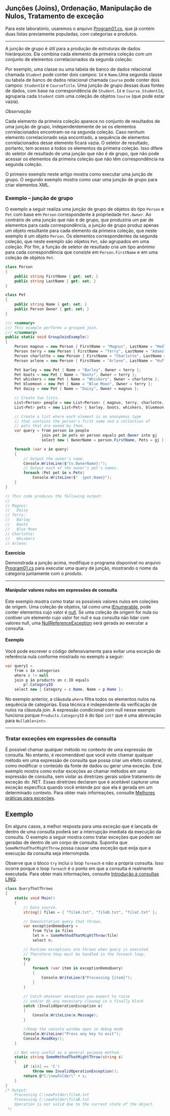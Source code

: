##  Junções (Joins), Ordenação, Manipulação de Nulos, Tratamento de exceção

Para este laboratório, usaremos o arquivo [Program01.cs](utils/Program01.cs), que já contém duas listas previamente populadas, com categorias e produtos.

---



A junção de grupo é útil para a produção de estruturas de dados hierárquicos. Ela combina cada elemento da primeira coleção com um conjunto de elementos correlacionados da segunda coleção.

Por exemplo, uma classe ou uma tabela de banco de dados relacional chamada `Student` pode conter dois campos: `Id` e `Name`.Uma segunda classe ou tabela de banco de dados relacional chamada `Course` pode conter dois campos: `StudentId` e `CourseTitle`. Uma junção de grupo dessas duas fontes de dados, com base na correspondência de `Student.Id` e `Course.StudentId`, agruparia cada `Student` com uma coleção de objetos `Course` (que pode estar vazia).

 *Observação*

Cada elemento da primeira coleção aparece no conjunto de resultados de uma junção de grupo, independentemente de se os elementos correlacionados encontram-se na segunda coleção. Caso nenhum elemento correlacionado seja encontrado, a sequência de elementos correlacionados desse elemento ficará vazia. O seletor de resultado, portanto, tem acesso a todos os elementos da primeira coleção. Isso difere do seletor de resultado de uma junção que não é de grupo, que não pode acessar os elementos da primeira coleção que não têm correspondência na segunda coleção.

O primeiro exemplo neste artigo mostra como executar uma junção de grupo. O segundo exemplo mostra como usar uma junção de grupo para criar elementos XML.



### Exemplo – junção de grupo

O exemplo a seguir realiza uma junção de grupo de objetos do tipo `Person` e `Pet` com base em `Person` correspondente à propriedade `Pet.Owner`. Ao contrário de uma junção que não é de grupo, que produziria um par de elementos para cada correspondência, a junção de grupo produz apenas um objeto resultante para cada elemento da primeira coleção, que neste exemplo é um objeto `Person`. Os elementos correspondentes da segunda coleção, que neste exemplo são objetos `Pet`, são agrupados em uma coleção. Por fim, a função de seletor de resultado cria um tipo anônimo para cada correspondência que consiste em `Person.FirstName` e em uma coleção de objetos `Pet`.

```csharp
class Person
{
    public string FirstName { get; set; }
    public string LastName { get; set; }
}

class Pet
{
    public string Name { get; set; }
    public Person Owner { get; set; }
}

/// <summary>
/// This example performs a grouped join.
/// </summary>
public static void GroupJoinExample()
{
    Person magnus = new Person { FirstName = "Magnus", LastName = "Hedlund" };
    Person terry = new Person { FirstName = "Terry", LastName = "Adams" };
    Person charlotte = new Person { FirstName = "Charlotte", LastName = "Weiss" };
    Person arlene = new Person { FirstName = "Arlene", LastName = "Huff" };

    Pet barley = new Pet { Name = "Barley", Owner = terry };
    Pet boots = new Pet { Name = "Boots", Owner = terry };
    Pet whiskers = new Pet { Name = "Whiskers", Owner = charlotte };
    Pet bluemoon = new Pet { Name = "Blue Moon", Owner = terry };
    Pet daisy = new Pet { Name = "Daisy", Owner = magnus };

    // Create two lists.
    List<Person> people = new List<Person> { magnus, terry, charlotte, arlene };
    List<Pet> pets = new List<Pet> { barley, boots, whiskers, bluemoon, daisy };

    // Create a list where each element is an anonymous type
    // that contains the person's first name and a collection of 
    // pets that are owned by them.
    var query = from person in people
                join pet in pets on person equals pet.Owner into gj
                select new { OwnerName = person.FirstName, Pets = gj };

    foreach (var v in query)
    {
        // Output the owner's name.
        Console.WriteLine($"{v.OwnerName}:");
        // Output each of the owner's pet's names.
        foreach (Pet pet in v.Pets)
            Console.WriteLine($"  {pet.Name}");
    }
}

// This code produces the following output:
//
// Magnus:
//   Daisy
// Terry:
//   Barley
//   Boots
//   Blue Moon
// Charlotte:
//   Whiskers
// Arlene:
```



**Exercício**

Demonstrada a junção acima, modifique o programa disponível no arquivo [Program01.cs](utils/Program01.cs) para executar uma query de junção, mostrando o nome da categoria juntamente com o produto.



---



#### Manipular valores nulos em expressões de consulta

Este exemplo mostra como tratar os possíveis valores nulos em coleções de origem. Uma coleção de objetos, tal como uma [IEnumerable](https://docs.microsoft.com/pt-br/dotnet/api/system.collections.generic.ienumerable-1), pode conter elementos cujo valor é [null](https://docs.microsoft.com/pt-br/dotnet/csharp/language-reference/keywords/null). Se uma coleção de origem for nula ou contiver um elemento cujo valor for null e sua consulta não lidar com valores null, uma [NullReferenceException](https://docs.microsoft.com/pt-br/dotnet/api/system.nullreferenceexception) será gerada ao executar a consulta.

#### Exemplo

Você pode escrever o código defensivamente para evitar uma exceção de referência nula conforme mostrado no exemplo a seguir:

```csharp
var query1 =
    from c in categories
    where c != null
    join p in products on c.ID equals
        p?.CategoryID
    select new { Category = c.Name, Name = p.Name };
```

No exemplo anterior, a cláusula `where` filtra todos os elementos nulos na sequência de categorias. Essa técnica é independente da verificação de nulos na cláusula join. A expressão condicional com null nesse exemplo funciona porque `Products.CategoryID` é do tipo `int?` que é uma abreviação para `Nullable<int>`.





---



### Tratar exceções em expressões de consulta

É possível chamar qualquer método no contexto de uma expressão de consulta. No entanto, é recomendável que você evite chamar qualquer método em uma expressão de consulta que possa criar um efeito colateral, como modificar o conteúdo da fonte de dados ou gerar uma exceção. Este exemplo mostra como evitar exceções ao chamar métodos em uma expressão de consulta, sem violar as diretrizes gerais sobre tratamento de exceção do .NET. Essas diretrizes declaram que é aceitável capturar uma exceção específica quando você entende por que ela é gerada em um determinado contexto. Para obter mais informações, consulte [Melhores práticas para exceções](https://docs.microsoft.com/pt-br/dotnet/standard/exceptions/best-practices-for-exceptions).

## Exemplo

Em alguns casos, a melhor resposta para uma exceção que é lançada de dentro de uma consulta poderá ser a interrupção imediata da execução da consulta. O exemplo a seguir mostra como tratar exceções que podem ser geradas de dentro de um corpo de consulta. Suponha que `SomeMethodThatMightThrow` possa causar uma exceção que exija que a execução da consulta seja interrompida.

Observe que o bloco `try` inclui o loop `foreach` e não a própria consulta. Isso ocorre porque o loop `foreach` é o ponto em que a consulta é realmente executada. Para obter mais informações, consulte [Introdução a consultas LINQ](https://docs.microsoft.com/pt-br/dotnet/csharp/programming-guide/concepts/linq/introduction-to-linq-queries).

```csharp
class QueryThatThrows
{
    static void Main()
    {
        // Data source.
        string[] files = { "fileA.txt", "fileB.txt", "fileC.txt" };

        // Demonstration query that throws.
        var exceptionDemoQuery =
            from file in files
            let n = SomeMethodThatMightThrow(file)
            select n;

        // Runtime exceptions are thrown when query is executed.
        // Therefore they must be handled in the foreach loop.
        try
        {
            foreach (var item in exceptionDemoQuery)
            {
                Console.WriteLine($"Processing {item}");
            }
        }

        // Catch whatever exception you expect to raise
        // and/or do any necessary cleanup in a finally block
        catch (InvalidOperationException e)
        {
            Console.WriteLine(e.Message);
        }

        //Keep the console window open in debug mode
        Console.WriteLine("Press any key to exit");
        Console.ReadKey();
    }

    // Not very useful as a general purpose method.
    static string SomeMethodThatMightThrow(string s)
    {
        if (s[4] == 'C')
            throw new InvalidOperationException();
        return @"C:\newFolder\" + s;
    }
}
/* Output:
    Processing C:\newFolder\fileA.txt
    Processing C:\newFolder\fileB.txt
    Operation is not valid due to the current state of the object.
 */
```